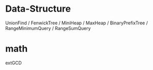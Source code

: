 # Data-Structure
UnionFind / FenwickTree / MiniHeap / MaxHeap / BinaryPrefixTree / RangeMinimumQuery / RangeSumQuery

# math
extGCD
